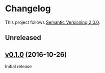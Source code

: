 # Changelog
This project follows [Semantic Versioning 2.0.0](http://semver.org/).

## <a name="unreleased"></a>Unreleased

## <a name="v0.1.0"></a>[v0.1.0](https://github.com/tomzx/profiler/tree/v0.1.0) (2016-10-26)
Initial release
